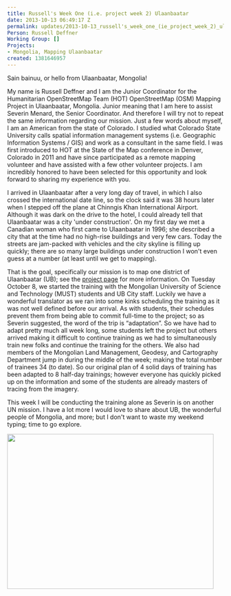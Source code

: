 ```yaml
---
title: Russell's Week One (i.e. project week 2) Ulaanbaatar
date: 2013-10-13 06:49:17 Z
permalink: updates/2013-10-13_russell's_week_one_(ie_project_week_2)_ulaanbaatar
Person: Russell Deffner
Working Group: []
Projects:
- Mongolia, Mapping Ulaanbaatar
created: 1381646957
---
```


<p>Sain bainuu, or hello from Ulaanbaatar, Mongolia!</p><p>My name is Russell Deffner and I am the Junior Coordinator for the Humanitarian OpenStreetMap Team (HOT) OpenStreetMap (OSM) Mapping Project in Ulaanbaatar, Mongolia. Junior meaning that I am here to assist Severin Menard, the Senior Coordinator. And therefore I will try not to repeat the same information regarding our mission. Just a few words about myself, I am an American from the state of Colorado. I studied what Colorado State University calls spatial information management systems (i.e. Geographic Information Systems / GIS) and work as a consultant in the same field. I was first introduced to HOT at the State of the Map conference in Denver, Colorado in 2011 and have since participated as a remote mapping volunteer and have assisted with a few other volunteer projects. I am incredibly honored to have been selected for this opportunity and look forward to sharing my experience with you.<!--break--></p><p>I arrived in Ulaanbaatar after a very long day of travel, in which I also crossed the international date line, so the clock said it was 38 hours later when I stepped off the plane at Chinngis Khan International Airport. Although it was dark on the drive to the hotel, I could already tell that Ulaanbaatar was a city 'under construction'. On my first day we met a Canadian woman who first came to Ulaanbaatar in 1996; she described a city that at the time had no high-rise buildings and very few cars. Today the streets are jam-packed with vehicles and the city skyline is filling up quickly; there are so many large buildings under construction I won't even guess at a number (at least until we get to mapping).</p><p>That is the goal, specifically our mission is to map one district of Ulaanbaatar (UB); see the <a href="http://hot.openstreetmap.org/projects/mongolia_mapping_ulaanbaatar_0"> project page</a> for more information. On Tuesday October 8, we started the training with the Mongolian University of Science and Technology (MUST) students and UB City staff. Luckily we have a wonderful translator as we ran into some kinks scheduling the training as it was not well defined before our arrival. As with students, their schedules prevent them from being able to commit full-time to the project; so as Severin suggested, the word of the trip is “adaptation”. So we have had to adapt pretty much all week long, some students left the project but others arrived making it difficult to continue training as we had to simultaneously train new folks and continue the training for the others. We also had members of the Mongolian Land Management, Geodesy, and Cartography Department jump in during the middle of the week; making the total number of trainees 34 (to date). So our original plan of 4 solid days of training has been adapted to 8 half-day trainings; however everyone has quickly picked up on the information and some of the students are already masters of tracing from the imagery.</p><p>This week I will be conducting the training alone as Severin is on another UN mission. I have a lot more I would love to share about UB, the wonderful people of Mongolia, and more; but I don't want to waste my weekend typing; time to go explore.</p><p><img class="image-large" src="/sites/default/files/styles/large/public/UBTrainingDay1_2_0.JPG?itok=CQ-wfgRo" alt="" height="360" width="480"></p>
